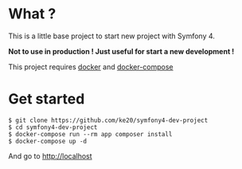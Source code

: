 # What ?

This is a little base project to start new project with Symfony 4.

**Not to use in production ! Just useful for start a new development !**

This project requires [docker](https://www.docker.com/) and [docker-compose](https://docs.docker.com/compose/)

# Get started

```
$ git clone https://github.com/ke20/symfony4-dev-project
$ cd symfony4-dev-project
$ docker-compose run --rm app composer install
$ docker-compose up -d
```

And go to [http://localhost](http://localhost)
